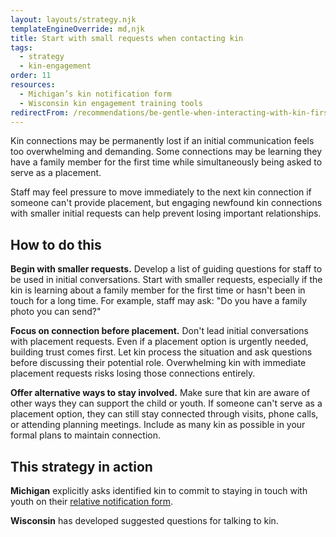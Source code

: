 ```yaml
---
layout: layouts/strategy.njk
templateEngineOverride: md,njk
title: Start with small requests when contacting kin
tags:
  - strategy
  - kin-engagement
order: 11
resources:
  - Michigan’s kin notification form
  - Wisconsin kin engagement training tools
redirectFrom: /recommendations/be-gentle-when-interacting-with-kin-first-time/
---
```

Kin connections may be permanently lost if an initial communication feels too overwhelming and demanding. Some connections may be learning they have a family member for the first time while simultaneously being asked to serve as a placement. 

Staff may feel pressure to move immediately to the next kin connection if someone can't provide placement, but engaging newfound kin connections with smaller initial requests can help prevent losing important relationships.

## How to do this

**Begin with smaller requests.** Develop a list of guiding questions for staff to be used in initial conversations. Start with smaller requests, especially if the kin is learning about a family member for the first time or hasn't been in touch for a long time. For example, staff may ask: "Do you have a family photo you can send?"

**Focus on connection before placement.** Don't lead initial conversations with placement requests. Even if a placement option is urgently needed, building trust comes first. Let kin process the situation and ask questions before discussing their potential role. Overwhelming kin with immediate placement requests risks losing those connections entirely.

**Offer alternative ways to stay involved.** Make sure that kin are aware of other ways they can support the child or youth. If someone can't serve as a placement option, they can still stay connected through visits, phone calls, or attending planning meetings. Include as many kin as possible in your formal plans to maintain connection.

## This strategy in action

**Michigan** explicitly asks identified kin to commit to staying in touch with youth on their [relative notification form](/resources/michigan-relative-notification/).

**Wisconsin** has developed suggested questions for talking to kin.[](https://drive.google.com/file/d/1vhn78eupW25aIhfTGSVri1rh2y_0GEQ9/view)
